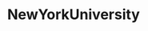 ---
title: "NewYorkUniversity"
summary: Collections of commencement speeches at New York University
description: Contains collections of commencement speech at New York University
---